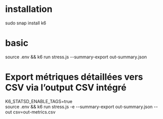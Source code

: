 # installation
sudo snap install k6

# basic
source .env && k6 run stress.js --summary-export out-summary.json

# Export métriques détaillées vers CSV via l’output CSV intégré
K6_STATSD_ENABLE_TAGS=true \
source .env && k6 run stress.js -e --summary-export out-summary.json --out csv=out-metrics.csv 